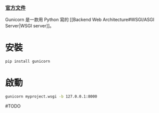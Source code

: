 ### [官方文件](https://docs.gunicorn.org/en/stable/index.html)

Gunicorn 是一款用 Python 寫的 [[Backend Web Architecture#WSGI/ASGI Server|WSGI server]]。

# 安裝

```bash
pip install gunicorn
```

# 啟動

```bash
gunicorn myproject.wsgi -b 127.0.0.1:8000
```

#TODO 
